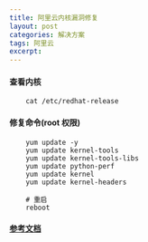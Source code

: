 ```yaml
---
title: 阿里云内核漏洞修复
layout: post
categories: 解决方案
tags: 阿里云
excerpt: 
---
```


#### 查看内核
```
    cat /etc/redhat-release
```


#### 修复命令(root 权限)
```
    yum update -y
    yum update kernel-tools
    yum update kernel-tools-libs
    yum update python-perf
    yum update kernel
    yum update kernel-headers
    
    # 重启
    reboot
```

#### [参考文档](https://www.cnblogs.com/morgan363/p/11941580.html)


